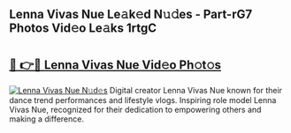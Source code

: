 ## Lenna Vivas Nue Le𝚊k𝚎d N𝚞𝚍es - Part-rG7 Photos Vid𝚎o Le𝚊ks 1rtgC

# <h2><a href="http://fb4y4l6.evod.top/?m=Lenna+Vivas+Nue">🔗 👉🔴 Lenna Vivas Nue Vid𝚎o Ph𝚘t𝚘s</a></h2>

[![Lenna Vivas Nue N𝚞d𝚎s](https://i.imgur.com/8V9OHl7.gif)](http://fb4y4l6.evod.top/?m=Lenna+Vivas+Nue)
Digital creator Lenna Vivas Nue known for their dance trend performances and lifestyle vlogs. Inspiring role model Lenna Vivas Nue, recognized for their dedication to empowering others and making a difference. 
